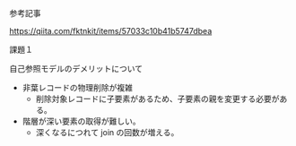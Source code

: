 参考記事

https://qiita.com/fktnkit/items/57033c10b41b5747dbea

課題１

自己参照モデルのデメリットについて

- 非葉レコードの物理削除が複雑
  - 削除対象レコードに子要素があるため、子要素の親を変更する必要がある。
- 階層が深い要素の取得が難しい。
  - 深くなるにつれて join の回数が増える。
